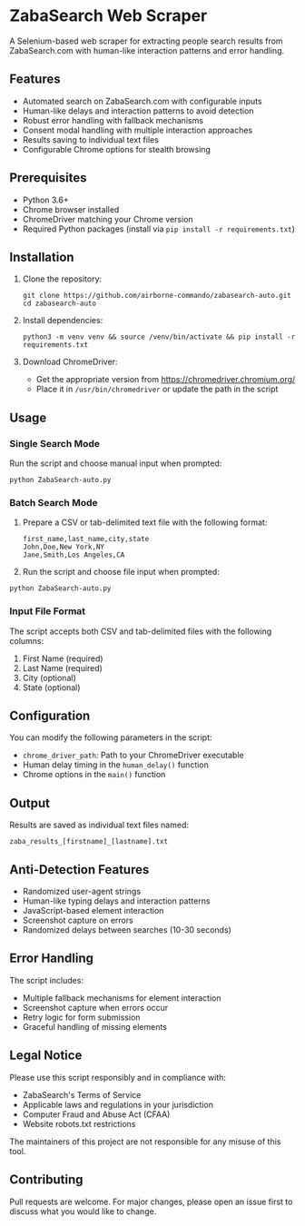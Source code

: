# ZabaSearch Web Scraper

A Selenium-based web scraper for extracting people search results from ZabaSearch.com with human-like interaction patterns and error handling.

## Features

- Automated search on ZabaSearch.com with configurable inputs
- Human-like delays and interaction patterns to avoid detection
- Robust error handling with fallback mechanisms
- Consent modal handling with multiple interaction approaches
- Results saving to individual text files
- Configurable Chrome options for stealth browsing

## Prerequisites

- Python 3.6+
- Chrome browser installed
- ChromeDriver matching your Chrome version
- Required Python packages (install via `pip install -r requirements.txt`)

## Installation

1. Clone the repository:
   ```
   git clone https://github.com/airborne-commando/zabasearch-auto.git
   cd zabasearch-auto
   ```

2. Install dependencies:

   ```
   python3 -m venv venv && source /venv/bin/activate && pip install -r requirements.txt
   ```

3. Download ChromeDriver:
   - Get the appropriate version from https://chromedriver.chromium.org/
   - Place it in `/usr/bin/chromedriver` or update the path in the script

## Usage

### Single Search Mode
Run the script and choose manual input when prompted:
```
python ZabaSearch-auto.py
```

### Batch Search Mode
1. Prepare a CSV or tab-delimited text file with the following format:
   ```
   first_name,last_name,city,state
   John,Doe,New York,NY
   Jane,Smith,Los Angeles,CA
   ```

2. Run the script and choose file input when prompted:
``` 
python ZabaSearch-auto.py
```

### Input File Format
The script accepts both CSV and tab-delimited files with the following columns:
1. First Name (required)
2. Last Name (required)
3. City (optional)
4. State (optional)

## Configuration

You can modify the following parameters in the script:
- `chrome_driver_path`: Path to your ChromeDriver executable
- Human delay timing in the `human_delay()` function
- Chrome options in the `main()` function

## Output

Results are saved as individual text files named:
```
zaba_results_[firstname]_[lastname].txt
```

## Anti-Detection Features

- Randomized user-agent strings
- Human-like typing delays and interaction patterns
- JavaScript-based element interaction
- Screenshot capture on errors
- Randomized delays between searches (10-30 seconds)

## Error Handling

The script includes:
- Multiple fallback mechanisms for element interaction
- Screenshot capture when errors occur
- Retry logic for form submission
- Graceful handling of missing elements

## Legal Notice

Please use this script responsibly and in compliance with:
- ZabaSearch's Terms of Service
- Applicable laws and regulations in your jurisdiction
- Computer Fraud and Abuse Act (CFAA)
- Website robots.txt restrictions

The maintainers of this project are not responsible for any misuse of this tool.

## Contributing

Pull requests are welcome. For major changes, please open an issue first to discuss what you would like to change.
